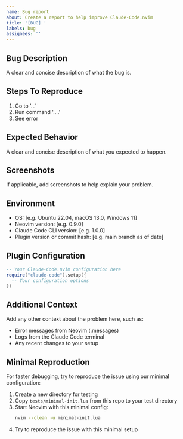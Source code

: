 ```yaml
---
name: Bug report
about: Create a report to help improve Claude-Code.nvim
title: '[BUG] '
labels: bug
assignees: ''
---
```


## Bug Description

A clear and concise description of what the bug is.

## Steps To Reproduce

1. Go to '...'
2. Run command '....'
3. See error

## Expected Behavior

A clear and concise description of what you expected to happen.

## Screenshots

If applicable, add screenshots to help explain your problem.

## Environment

- OS: [e.g. Ubuntu 22.04, macOS 13.0, Windows 11]
- Neovim version: [e.g. 0.9.0]
- Claude Code CLI version: [e.g. 1.0.0]
- Plugin version or commit hash: [e.g. main branch as of date]

## Plugin Configuration

```lua
-- Your Claude-Code.nvim configuration here
require("claude-code").setup({
  -- Your configuration options
})
```

## Additional Context

Add any other context about the problem here, such as:
- Error messages from Neovim (:messages)
- Logs from the Claude Code terminal
- Any recent changes to your setup

## Minimal Reproduction

For faster debugging, try to reproduce the issue using our minimal configuration:

1. Create a new directory for testing
2. Copy `tests/minimal-init.lua` from this repo to your test directory
3. Start Neovim with this minimal config:
   ```bash
   nvim --clean -u minimal-init.lua
   ```
4. Try to reproduce the issue with this minimal setup
